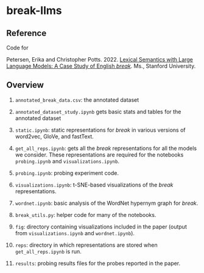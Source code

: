 # break-llms

## Reference

Code for

Petersen, Erika and Christopher Potts. 2022. [Lexical Semantics with Large Language Models: A Case Study of English _break_](https://ling.auf.net/lingbuzz/006859). Ms., Stanford University.


## Overview

1. `annotated_break_data.csv`: the annotated dataset

1. `annotated_dataset_study.ipynb` gets basic stats and tables for the annotated dataset

1. `static.ipynb`: static representations for _break_ in various versions of word2vec, GloVe, and fastText.

1. `get_all_reps.ipynb`: gets all the _break_ representations for all the models we consider. These representations are required for the notebooks `probing.ipynb` and `visualizations.ipynb`.

1. `probing.ipynb`: probing experiment code.

1. `visualizations.ipynb`: t-SNE-based visualizations of the _break_ representations.

1. `wordnet.ipynb`: basic analysis of the WordNet hypernym graph for _break_.

1. `break_utils.py`: helper code for many of the notebooks.

1. `fig`: directory containing visualizations included in the paper (output from `visualizations.ipynb` and `wordnet.ipynb`).

1. `reps`: directory in which representations are stored when `get_all_reps.ipynb` is run.

1. `results`: probing results files for the probes reported in the paper.